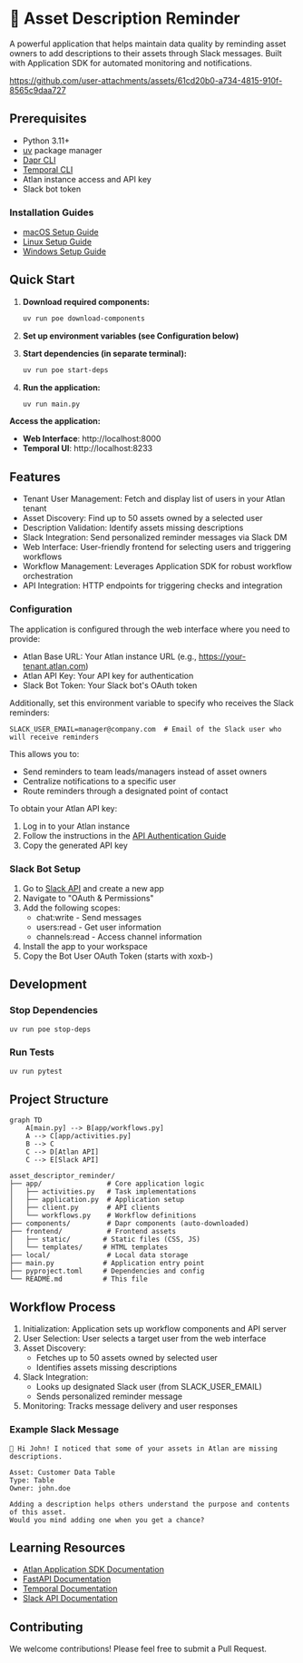 # 📝 Asset Description Reminder

A powerful application that helps maintain data quality by reminding asset owners to add descriptions to their assets through Slack messages. Built with Application SDK for automated monitoring and notifications.

https://github.com/user-attachments/assets/61cd20b0-a734-4815-910f-8565c9daa727

## Prerequisites

- Python 3.11+
- [uv](https://docs.astral.sh/uv/) package manager
- [Dapr CLI](https://docs.dapr.io/getting-started/install-dapr-cli/)
- [Temporal CLI](https://docs.temporal.io/cli)
- Atlan instance access and API key
- Slack bot token

### Installation Guides
- [macOS Setup Guide](https://github.com/atlanhq/application-sdk/blob/main/docs/docs/setup/MAC.md)
- [Linux Setup Guide](https://github.com/atlanhq/application-sdk/blob/main/docs/docs/setup/LINUX.md)  
- [Windows Setup Guide](https://github.com/atlanhq/application-sdk/blob/main/docs/docs/setup/WINDOWS.md)

## Quick Start


1. **Download required components:**
   ```bash
   uv run poe download-components
   ```

2. **Set up environment variables (see Configuration below)**

3. **Start dependencies (in separate terminal):**
   ```bash
   uv run poe start-deps
   ```

4. **Run the application:**
   ```bash
   uv run main.py
   ```

**Access the application:**
- **Web Interface**: http://localhost:8000
- **Temporal UI**: http://localhost:8233

## Features

- Tenant User Management: Fetch and display list of users in your Atlan tenant
- Asset Discovery: Find up to 50 assets owned by a selected user
- Description Validation: Identify assets missing descriptions
- Slack Integration: Send personalized reminder messages via Slack DM
- Web Interface: User-friendly frontend for selecting users and triggering workflows
- Workflow Management: Leverages Application SDK for robust workflow orchestration
- API Integration: HTTP endpoints for triggering checks and integration

### Configuration

The application is configured through the web interface where you need to provide:

- Atlan Base URL: Your Atlan instance URL (e.g., https://your-tenant.atlan.com)
- Atlan API Key: Your API key for authentication
- Slack Bot Token: Your Slack bot's OAuth token

Additionally, set this environment variable to specify who receives the Slack reminders:

```env
SLACK_USER_EMAIL=manager@company.com  # Email of the Slack user who will receive reminders
```

This allows you to:

- Send reminders to team leads/managers instead of asset owners
- Centralize notifications to a specific user
- Route reminders through a designated point of contact

To obtain your Atlan API key:

1. Log in to your Atlan instance
2. Follow the instructions in the [API Authentication Guide](https://ask.atlan.com/hc/en-us/articles/8312649180049-API-authentication)
3. Copy the generated API key

### Slack Bot Setup

1. Go to [Slack API](https://api.slack.com/apps) and create a new app
2. Navigate to "OAuth & Permissions"
3. Add the following scopes:
   - chat:write - Send messages
   - users:read - Get user information
   - channels:read - Access channel information
4. Install the app to your workspace
5. Copy the Bot User OAuth Token (starts with xoxb-)

## Development

### Stop Dependencies
```bash
uv run poe stop-deps
```

### Run Tests
```bash
uv run pytest
```

## Project Structure

```mermaid
graph TD
    A[main.py] --> B[app/workflows.py]
    A --> C[app/activities.py]
    B --> C
    C --> D[Atlan API]
    C --> E[Slack API]
```

```
asset_descriptor_reminder/
├── app/                # Core application logic
│   ├── activities.py   # Task implementations
│   ├── application.py  # Application setup
│   ├── client.py       # API clients
│   └── workflows.py    # Workflow definitions
├── components/         # Dapr components (auto-downloaded)
├── frontend/           # Frontend assets
│   ├── static/        # Static files (CSS, JS)
│   └── templates/     # HTML templates
├── local/              # Local data storage
├── main.py            # Application entry point
├── pyproject.toml     # Dependencies and config
└── README.md          # This file
```

## Workflow Process

1. Initialization: Application sets up workflow components and API server
2. User Selection: User selects a target user from the web interface
3. Asset Discovery:
   - Fetches up to 50 assets owned by selected user
   - Identifies assets missing descriptions
4. Slack Integration:
   - Looks up designated Slack user (from SLACK_USER_EMAIL)
   - Sends personalized reminder message
5. Monitoring: Tracks message delivery and user responses

### Example Slack Message

```
👋 Hi John! I noticed that some of your assets in Atlan are missing descriptions.

Asset: Customer Data Table
Type: Table
Owner: john.doe

Adding a description helps others understand the purpose and contents of this asset.
Would you mind adding one when you get a chance?
```

## Learning Resources

- [Atlan Application SDK Documentation](https://github.com/atlanhq/application-sdk/tree/main/docs)
- [FastAPI Documentation](https://fastapi.tiangolo.com/)
- [Temporal Documentation](https://docs.temporal.io/)
- [Slack API Documentation](https://api.slack.com/docs)

## Contributing

We welcome contributions! Please feel free to submit a Pull Request.
